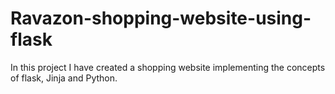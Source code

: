 # Ravazon-shopping-website-using-flask
In this project I have created a shopping website implementing the concepts of flask, Jinja and Python. 
